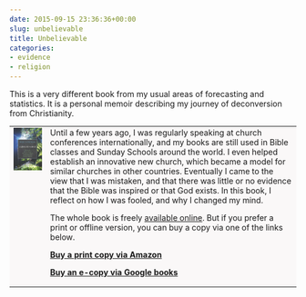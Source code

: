 ```yaml
---
date: 2015-09-15 23:36:36+00:00
slug: unbelievable
title: Unbelievable
categories:
- evidence
- religion
---
```


This is a very different book from my usual areas of forecasting and statistics. It is a personal memoir describing my journey of deconversion from Christianity.

<table style="border: 0;">
<tr>
<td style="background-color: #faf8f8; border-bottom: 0; vertical-align: top">
<img src="/unbelievable/unbelievablecover-200x300.jpg" style="margin-right: 2em;">&nbsp;&nbsp;&nbsp;
</td>
<td style="background-color: #faf8f8;  border-bottom: 0;">
Until a few years ago, I was regularly speaking at church conferences internationally, and my books are still used in Bible classes and Sunday Schools around the world. I even helped establish an innovative new church, which became a model for similar churches in other countries. Eventually I came to the view that I was mistaken, and that there was little or no evidence that the Bible was inspired or that God exists. In this book, I reflect on how I was fooled, and why I changed my mind.

The whole book is freely [available online](/unbelievable/). But if you prefer a print or offline version, you can buy a copy via one of the links below.

**[Buy a print copy via Amazon](http://buy.geni.us/Proxy.ashx?TSID=140570\&GR_URL=http%3A%2F%2Fwww.amazon.com%2Fdp%2F1517363195/)**

**[Buy an e-copy via Google books](https://books.google.com/books?id=MrqMCgAAQBAJ)**

</td>
</tr>
</table>
